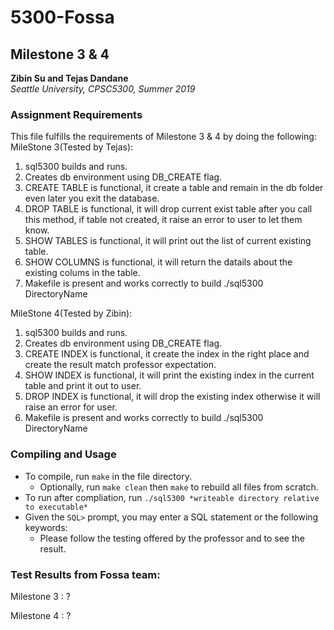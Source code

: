 # 5300-Fossa
## Milestone 3 & 4

**Zibin Su and Tejas Dandane**  
*Seattle University, CPSC5300, Summer 2019*

### Assignment Requirements

This file fulfills the requirements of Milestone 3 & 4 by doing the following:
MileStone 3(Tested by Tejas):
1. sql5300 builds and runs.
2. Creates db environment using DB_CREATE flag.
3. CREATE TABLE is functional, it create a table and remain in the db folder even later you exit the database.
4. DROP TABLE is functional, it will drop current exist table after you call this method, if table not created, it raise an error to user to let them know.
5. SHOW TABLES is functional, it will print out the list of current existing table.
6. SHOW COLUMNS is functional, it  will return the datails about the existing colums in the table.
7. Makefile is present and works correctly to build ./sql5300 DirectoryName

MileStone 4(Tested by Zibin):
1. sql5300 builds and runs.
2. Creates db environment using DB_CREATE flag.
3. CREATE INDEX is functional, it create the index in the right place and create the result match professor expectation.
4. SHOW INDEX is functional, it will print the existing index in the current table and print it out to user.
5. DROP INDEX is functional, it will drop the existing index otherwise it will raise an error for user.
7. Makefile is present and works correctly to build ./sql5300 DirectoryName

### Compiling and Usage

- To compile, run `make` in the file directory.
	- Optionally, run `make clean` then `make` to rebuild all files from scratch.
- To run after compliation, run `./sql5300 *writeable directory relative to executable*`
- Given the `SQL>` prompt, you may enter a SQL statement or the following keywords:
	- Please follow the testing offered by the professor and to see the result.
  
### Test Results from Fossa team:
Milestone 3 :
?



Milestone 4 :
?


